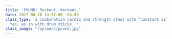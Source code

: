 ```yaml
---
title: 'POUND: Rockout. Workout.'
date: 2017-08-16 14:37:00 -04:00
class_type: 'a combination cardio and strength class with “constant simulated drumming.”
  Yes, as in with drum sticks. '
class_image: "/uploads/pound.jpg"
---
```


